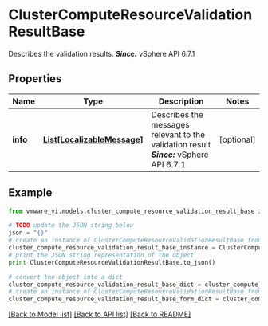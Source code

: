 # ClusterComputeResourceValidationResultBase

Describes the validation results.  ***Since:*** vSphere API 6.7.1 

## Properties
Name | Type | Description | Notes
------------ | ------------- | ------------- | -------------
**info** | [**List[LocalizableMessage]**](LocalizableMessage.md) | Describes the messages relevant to the validation result  ***Since:*** vSphere API 6.7.1  | [optional] 

## Example

```python
from vmware_vi.models.cluster_compute_resource_validation_result_base import ClusterComputeResourceValidationResultBase

# TODO update the JSON string below
json = "{}"
# create an instance of ClusterComputeResourceValidationResultBase from a JSON string
cluster_compute_resource_validation_result_base_instance = ClusterComputeResourceValidationResultBase.from_json(json)
# print the JSON string representation of the object
print ClusterComputeResourceValidationResultBase.to_json()

# convert the object into a dict
cluster_compute_resource_validation_result_base_dict = cluster_compute_resource_validation_result_base_instance.to_dict()
# create an instance of ClusterComputeResourceValidationResultBase from a dict
cluster_compute_resource_validation_result_base_form_dict = cluster_compute_resource_validation_result_base.from_dict(cluster_compute_resource_validation_result_base_dict)
```
[[Back to Model list]](../README.md#documentation-for-models) [[Back to API list]](../README.md#documentation-for-api-endpoints) [[Back to README]](../README.md)


